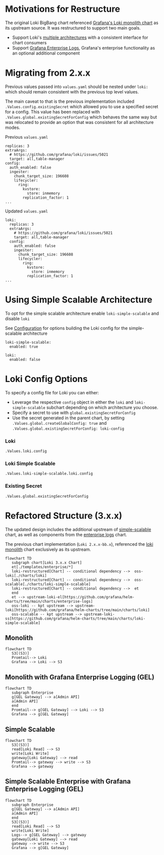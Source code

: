 # Motivations for Restructure
The original Loki BigBang chart referenced [Grafana's Loki monolith chart](https://github.com/grafana/helm-charts/tree/main/charts/loki) as its upstream source. It was restructured to support two main goals.   
* Support Loki's [multiple architectures](https://grafana.com/docs/loki/latest/fundamentals/architecture/) with a consistent interface for chart consumers
* Support [Grafana Enterprise Logs](https://grafana.com/docs/enterprise-logs/latest/), Grafana's enterprise functionality as an optional additional component

# Migrating from 2.x.x 
Previous values passed into `values.yaml` should be nested under `loki:` which should remain consistent with the previous top level values. 

The main caveat to that is the previous implementation included `.Values.config.existingSecret` which allowed you to use a specified secret for a config. This value has been replaced with `.Values.global.existingSecretForConfig` which behaves the same way but was relocated to provide an option that was consistent for all architecture modes.    

Previous `values.yaml`
```
replicas: 3
extraArgs:
  # https://github.com/grafana/loki/issues/5021
  target: all,table-manager
config:
  auth_enabled: false
  ingester:
    chunk_target_size: 196608
    lifecycler:
      ring:
        kvstore:
          store: inmemory
        replication_factor: 1
...
```
Updated `values.yaml`
```
loki:
  replicas: 3
  extraArgs:
    # https://github.com/grafana/loki/issues/5021
    target: all,table-manager
  config:
    auth_enabled: false
    ingester:
      chunk_target_size: 196608
      lifecycler:
        ring:
          kvstore:
            store: inmemory
          replication_factor: 1
...
```
# Using Simple Scalable Architecture
To opt for the simple scalable architecture enable `loki-simple-scalable` and disable `loki`

See [Configuration](#loki-config-options) for options building the Loki config for the simple-scalable architecture

```
loki-simple-scalable:
  enabled: true

loki:
  enabled: false
```

# Loki Config Options
To specify a config file for Loki you can either:
* Leverage the respective `config` object in either the `loki` and `loki-simple-scalable` subchart depending on which architecture you choose.
*  Specify a secret to use with `global.existingSecretForConfig`
* Use the secret generated in the parent chart, by setting `.Values.global.createGlobalConfig: true` and  `.Values.global.existingSecretForConfig: loki-config`

### Loki
`.Values.loki.config`
### Loki Simple Scalable
`.Values.loki-simple-scalable.loki.config`
### Existing Secret
`.Values.global.existingSecretForConfig`

# Refactored Structure (3.x.x) 
The updated design includes the additional upstream of [simple-scalable](https://github.com/grafana/helm-charts/tree/main/charts/loki-simple-scalable) chart, as well as components from the [enterprise logs](https://github.com/grafana/helm-charts/tree/main/charts/enterprise-logs) chart.

The previous chart implementation (`Loki 2.x.x-bb.x`), referenced the [loki monolith](https://github.com/grafana/helm-charts/tree/main/charts/loki) chart exclusively as its upstream. 

```mermaid
flowchart TD
   subgraph chart[Loki 3.x.x Chart]
   et[./templates/enterprise/*]
   loki-restructured[Chart] -- conditional dependency -->  oss-loki[./charts/loki]
   loki-restructured[Chart] -- conditional dependency -->  oss-scalable[./charts/loki-simple-scalable]
   loki-restructured[Chart] -- conditional dependency -->  et
   end
   et --> upstream-loki-el[https://github.com/grafana/helm-charts/tree/main/charts/enterprise-logs]
   oss-loki -- kpt upstream --> upstream-loki[https://github.com/grafana/helm-charts/tree/main/charts/loki]
   oss-scalable -- kpt upstream --> upstream-loki-ss[https://github.com/grafana/helm-charts/tree/main/charts/loki-simple-scalable]
```
## Monolith

```mermaid
flowchart TD
   S3[(S3)]
   Promtail--> Loki
   Grafana --> Loki --> S3
```

## Monolith with Grafana Enterprise Logging (GEL)
```mermaid
flowchart TD
   subgraph Enterprise
   g[GEL Gateway] --> a[Admin API]  
   a[Admin API]
   end
   Promtail--> g[GEL Gateway] --> Loki --> S3
   Grafana --> g[GEL Gateway]
```

## Simple Scalable
```mermaid
flowchart TD
   S3[(S3)]
   read[Loki Read] --> S3
   write[Loki Write]
   gateway[Loki Gateway] --> read
   Promtail--> gateway --> write --> S3
   Grafana --> gateway
```

## Simple Scalable Enterprise with Grafana Enterprise Logging (GEL)
```mermaid
flowchart TD
   subgraph Enterprise
   g[GEL Gateway] --> a[Admin API]  
   a[Admin API]
   end 
   S3[(S3)]
   read[Loki Read] --> S3
   write[Loki Write]
   Logs--> g[GEL Gateway] --> gateway
   gateway[Loki Gateway] --> read
   gateway --> write --> S3
   Grafana --> g[GEL Gateway]
```


  
